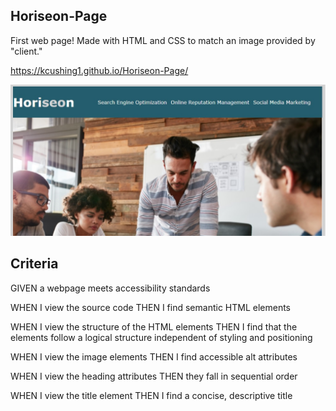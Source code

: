 ## Horiseon-Page
First web page! Made with HTML and CSS to match an image provided by "client."

https://kcushing1.github.io/Horiseon-Page/

![Horiseon page](./images/basic-page.jpg)

## Criteria

GIVEN a webpage meets accessibility standards

WHEN I view the source code
THEN I find semantic HTML elements

WHEN I view the structure of the HTML elements
THEN I find that the elements follow a logical structure independent of styling and positioning

WHEN I view the image elements
THEN I find accessible alt attributes

WHEN I view the heading attributes
THEN they fall in sequential order

WHEN I view the title element
THEN I find a concise, descriptive title

